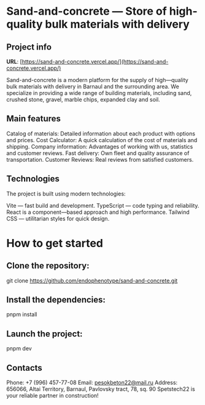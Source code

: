 # Sand-and-concrete — Store of high-quality bulk materials with delivery

## Project info

**URL**: [https://sand-and-concrete.vercel.app/](https://sand-and-concrete.vercel.app/)

Sand-and-concrete is a modern platform for the supply of high—quality bulk materials with delivery in Barnaul and the surrounding area. We specialize in providing a wide range of building materials, including sand, crushed stone, gravel, marble chips, expanded clay and soil.

## Main features
Catalog of materials: Detailed information about each product with options and prices.
Cost Calculator: A quick calculation of the cost of materials and shipping.
Company information: Advantages of working with us, statistics and customer reviews.
Fast delivery: Own fleet and quality assurance of transportation.
Customer Reviews: Real reviews from satisfied customers.

## Technologies
The project is built using modern technologies:

Vite — fast build and development.
TypeScript — code typing and reliability.
React is a component—based approach and high performance.
Tailwind CSS — utilitarian styles for quick design.

# How to get started

## Clone the repository:

git clone https://github.com/endophenotype/sand-and-concrete.git

## Install the dependencies:

pnpm install

## Launch the project:

pnpm dev  

## Contacts
Phone: +7 (996) 457-77-08
Email: pesokbeton22@mail.ru
Address: 656066, Altai Territory, Barnaul, Pavlovsky tract, 78, sq. 90
Spetstech22 is your reliable partner in construction!